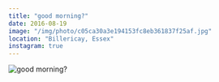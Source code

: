 ```yaml
---
title: "good morning?"
date: 2016-08-19
image: "/img/photo/c05ca30a3e194153fc8eb361837f25af.jpg"
location: "Billericay, Essex"
instagram: true
---
```


![good morning?](/img/photo/c05ca30a3e194153fc8eb361837f25af.jpg)
